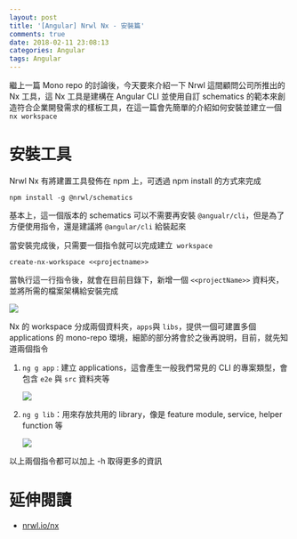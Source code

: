 ```yaml
---
layout: post
title: '[Angular] Nrwl Nx - 安裝篇'
comments: true
date: 2018-02-11 23:08:13
categories: Angular
tags: Angular
---
```


繼上一篇 Mono repo 的討論後，今天要來介紹一下  Nrwl 這間顧問公司所推出的 Nx 工具，這 Nx 工具是建構在 Angular CLI 並使用自訂 schematics 的範本來創造符合企業開發需求的樣板工具，在這一篇會先簡單的介紹如何安裝並建立一個 `nx workspace`

<!-- more -->

# 安裝工具

Nrwl Nx 有將建置工具發佈在 npm 上，可透過 npm install 的方式來完成

```
npm install -g @nrwl/schematics
```

基本上，這一個版本的 schematics 可以不需要再安裝 `@angualr/cli`，但是為了方便使用指令，還是建議將 `@angular/cli` 給裝起來

當安裝完成後，只需要一個指令就可以完成建立` workspace`

```
create-nx-workspace <<projectname>>
```

當執行這一行指令後，就會在目前目錄下，新增一個 `<<projectName>>` 資料夾，並將所需的檔案架構給安裝完成

![](https://c1.staticflickr.com/5/4752/26332285498_8b0b90db7a_o_d.png)

Nx 的 workspace 分成兩個資料夾，`apps`與 `libs`，提供一個可建置多個 applications 的 mono-repo 環境，細節的部分將會於之後再說明，目前，就先知道兩個指令

1. `ng g app` : 建立 applications，這會產生一般我們常見的 CLI 的專案類型，會包含 `e2e` 與 `src` 資料夾等

   ![](https://c1.staticflickr.com/5/4671/28425304299_0dfcfbd5f2_o_d.png)

2. `ng g lib`：用來存放共用的 library，像是 feature module, service, helper function 等

   ![](https://c1.staticflickr.com/5/4754/26332726278_6bc6a32641_b_d.jpg)

以上兩個指令都可以加上 -h 取得更多的資訊



# 延伸閱讀

* [nrwl.io/nx](https://nrwl.io/nx)
